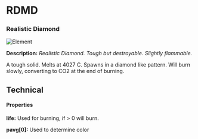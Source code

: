 # RDMD
### Realistic Diamond

![Element](https://i.imgur.com/ZDs0135.png)

**Description:**  *Realistic Diamond. Tough but destroyable. Slightly flammable.*

A tough solid. Melts at 4027 C. Spawns in a diamond like pattern. Will burn slowly, converting to CO2 at the end of burning.

## Technical

#### Properties
**life:** Used for burning, if > 0 will burn.

**pavg[0]:** Used to determine color